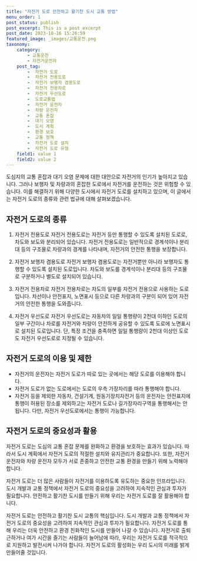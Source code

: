 ```yaml
---
title: "자전거 도로 안전하고 활기찬 도시 교통 방법"
menu_order: 1
post_status: publish
post_excerpt: This is a post excerpt
post_date: 2023-10-16 15:26:59
featured_image: _images/교통운전.png
taxonomy:
    category:
        - 교통운전
        - 자전거운전자
    post_tag:
        -  자전거 도로
        -  자전거 전용도로
        -  자전거 보행자 겸용도로
        -  자전거 전용차로
        -  자전거 우선도로
        -  도로교통법
        -  자전거 운전자
        -  차량 운전자
        -  교통 혼잡
        -  대기 오염
        -  도시 계획
        -  환경 보호
        -  교통 정책
        -  자전거 도로 설치
        -  자전거 도로 유형
    field1: value 1
    field2: value 2
---
```




도심지의 교통 혼잡과 대기 오염 문제에 대한 대안으로 자전거의 인기가 높아지고 있습니다. 그러나 보행자 및 차량과의 혼잡한 도로에서 자전거를 운전하는 것은 위험할 수 있습니다. 이를 해결하기 위해 다양한 도시에서 자전거 도로를 설치하고 있으며, 이 글에서는 자전거 도로의 종류와 관련 법규에 대해 살펴보겠습니다.

## 자전거 도로의 종류

1. 자전거 전용도로
자전거 전용도로는 자전거 등만 통행할 수 있도록 설치된 도로로, 차도와 보도와 분리되어 있습니다. 자전거 전용도로는 일반적으로 경계석이나 분리대 등의 구조물로 차량과의 경계를 나타내며, 자전거의 안전한 통행을 보장합니다.

2. 자전거 보행자 겸용도로
자전거 보행자 겸용도로는 자전거뿐만 아니라 보행자도 통행할 수 있도록 설치된 도로입니다. 차도와 보도를 경계석이나 분리대 등의 구조물로 구분하거나 별도로 설치되어 있습니다.

3. 자전거 전용차로
자전거 전용차로는 차도의 일부를 자전거 전용으로 사용하는 도로입니다. 차선이나 안전표지, 노면표시 등으로 다른 차량과의 구분이 되어 있어 자전거의 안전한 통행을 도와줍니다.

4. 자전거 우선도로
자전거 우선도로는 자동차의 일일 통행량이 2천대 이하인 도로의 일부 구간이나 차로를 자전거와 차량이 안전하게 공유할 수 있도록 도로에 노면표시로 설치된 도로입니다. 단, 특정 조건을 충족하면 일일 통행량이 2천대 이상인 도로도 자전거 우선도로로 지정될 수 있습니다.

## 자전거 도로의 이용 및 제한

- 자전거의 운전자는 자전거 도로가 따로 있는 곳에서는 해당 도로를 이용해야 합니다.
- 자전거 도로가 없는 도로에서는 도로의 우측 가장자리를 따라 통행해야 합니다.
- 자전거 등을 제외한 자동차, 건설기계, 원동기장치자전거 등의 운전자는 안전표지에 통행이 허용된 장소를 제외하고는 자전거 도로나 길가장자리구역을 통행해서는 안 됩니다. 다만, 자전거 우선도로에서는 통행이 가능합니다.

## 자전거 도로의 중요성과 활용

자전거 도로는 도심의 교통 혼잡 문제를 완화하고 환경을 보호하는 효과가 있습니다. 따라서 도시 계획에서 자전거 도로의 적절한 설치와 유지관리가 중요합니다. 또한, 자전거 운전자와 차량 운전자 모두가 서로 존중하고 안전한 교통 환경을 만들기 위해 노력해야 합니다.

자전거 도로는 더 많은 사람들이 자전거를 이용하도록 유도하는 중요한 인프라입니다. 도시 개발과 교통 정책에서 자전거 도로의 중요성을 고려하여 지속적인 관심과 투자가 필요합니다. 안전하고 활기찬 도시를 만들기 위해 우리는 자전거 도로를 잘 활용해야 합니다.


자전거 도로는 안전하고 활기찬 도시 교통의 핵심입니다. 도시 개발과 교통 정책에서 자전거 도로의 중요성을 고려하여 지속적인 관심과 투자가 필요합니다. 자전거 도로를 통해 우리는 더욱 안전하고 환경 친화적인 도시를 만들어 나갈 수 있습니다. 자전거로 출퇴근하거나 여가 시간을 즐기는 사람들이 늘어남에 따라, 우리는 자전거 도로를 적극적으로 지원하고 발전시켜 나가야 합니다. 자전거 도로의 활성화는 우리 도시의 미래를 밝게 만들어줄 것입니다.

